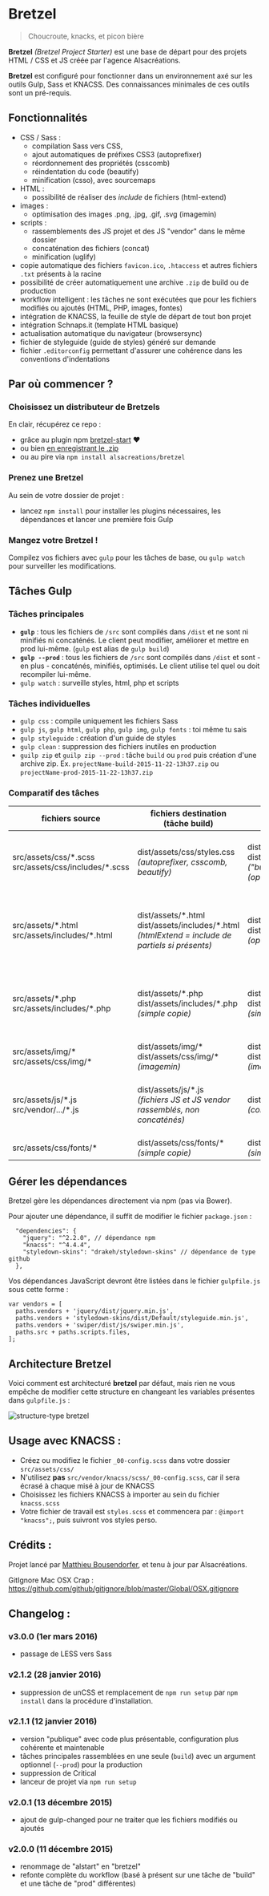 # Bretzel

> Choucroute, knacks, et picon bière

**Bretzel** *(Bretzel Project Starter)* est une base de départ pour des projets HTML / CSS et JS créée par l'agence Alsacréations.

**Bretzel** est configuré pour fonctionner dans un environnement axé sur les outils Gulp, Sass et KNACSS. Des connaissances minimales de ces outils sont un pré-requis.

## Fonctionnalités
- CSS / Sass :
  - compilation Sass vers CSS,
  - ajout automatiques de préfixes CSS3 (autoprefixer)
  - réordonnement des propriétés (csscomb)
  - réindentation du code (beautify)
  - minification (csso), avec sourcemaps
- HTML :
  - possibilité de réaliser des *include* de fichiers (html-extend)
- images :
  - optimisation des images .png, .jpg, .gif, .svg (imagemin)
- scripts :
  - rassemblements des JS projet et des JS "vendor" dans le même dossier
  - concaténation des fichiers (concat)
  - minification (uglify)
- copie automatique des fichiers `favicon.ico`, `.htaccess` et autres fichiers `.txt` présents à la racine
- possibilité de créer automatiquement une archive `.zip` de build ou de production
- workflow intelligent : les tâches ne sont exécutées que pour les fichiers modifiés ou ajoutés (HTML, PHP, images, fontes)
- intégration de KNACSS, la feuille de style de départ de tout bon projet
- intégration Schnaps.it (template HTML basique)
- actualisation automatique du navigateur (browsersync)
- fichier de styleguide (guide de styles) généré sur demande
- fichier `.editorconfig` permettant d'assurer une cohérence dans les conventions d'indentations

## Par où commencer ?

### Choisissez un distributeur de Bretzels

En clair, récupérez ce repo :
- grâce au plugin npm [bretzel-start](https://github.com/alsacreations/bretzel-start) ❤
- ou bien [en enregistrant le .zip](https://github.com/alsacreations/bretzel/archive/master.zip)
- ou au pire via `npm install alsacreations/bretzel`

### Prenez une Bretzel

Au sein de votre dossier de projet :
- lancez `npm install` pour installer les plugins nécessaires, les dépendances et lancer une première fois Gulp

### Mangez votre Bretzel !

Compilez vos fichiers avec `gulp` pour les tâches de base, ou `gulp watch` pour surveiller les modifications.


## Tâches Gulp

### Tâches principales

- **`gulp`** : tous les fichiers de `/src` sont compilés dans `/dist` et ne sont ni minifiés ni concaténés. Le client peut modifier, améliorer et mettre en prod lui-même. (`gulp` est alias de `gulp build`)
- **`gulp --prod`** : tous les fichiers de `/src` sont compilés dans `/dist` et sont - en plus - concaténés, minifiés, optimisés. Le client utilise tel quel ou doit recompiler lui-même.
- `gulp watch` : surveille styles, html, php et scripts

### Tâches individuelles
- `gulp css` : compile uniquement les fichiers Sass
- `gulp js`, `gulp html`, `gulp php`, `gulp img`, `gulp fonts` : toi même tu sais
- `gulp styleguide` : création d'un guide de styles
- `gulp clean` : suppression des fichiers inutiles en production
- `guilp zip` et `guilp zip --prod` : tâche `build` ou `prod` puis création d'une archive zip. Ex. `projectName-build-2015-11-22-13h37.zip` ou `projectName-prod-2015-11-22-13h37.zip`

### Comparatif des tâches

| fichiers source  | fichiers destination <br>(tâche build)  | fichiers destination <br>(tâche prod)  | tâche watch  |
|---|---|---|---|
| src/assets/css/\*.scss<br>src/assets/css/includes/\*.scss  | dist/assets/css/styles.css <br>*(autoprefixer, csscomb, beautify)*  | dist/assets/css/styles.min.css <br>dist/assets/css/styles.css <br>*("build" + csso-minify)*<br>*(option: unCSS si activé)*   | tâche "css" exécutée si modification \*.scss<br>*(+ Browsersync)*  |
| src/assets/\*.html<br>src/assets/includes/\*.html  | dist/assets/\*.html<br>dist/assets/includes/\*.html<br>*(htmlExtend = include de partiels si présents)*  | dist/assets/\*.html<br>dist/assets/includes/\*.html<br>*(option : Critical si activé)*  | tâche "html+php" exécutée si modification \*.html<br>*(+ Browsersync)*  |
| src/assets/\*.php<br>src/assets/includes/\*.php  | dist/assets/\*.php<br>dist/assets/includes/\*.php<br>*(simple copie)*  | dist/assets/\*.php<br>dist/assets/includes/\*.php<br>*(simple copie)*  | tâche "html+php" exécutée si modification \*.php<br>*(+ Browsersync)* |
| src/assets/img/\*<br>src/assets/css/img/\*  | dist/assets/img/\*<br>dist/assets/css/img/\* <br>*(imagemin)*  | dist/assets/img/\*<br>dist/assets/css/img/\* <br>*(imagemin)*  | pas de watch |
| src/assets/js/\*.js<br>src/vendor/.../\*.js  | dist/assets/js/\*.js<br>*(fichiers JS et JS vendor rassemblés, non concaténés)*  | dist/assets/js/global.min.js<br>*(concat, uglify)*  | tâche "js" exécutée si modification \*.js<br>*(+ Browsersync)* |
| src/assets/css/fonts/\*  | dist/assets/css/fonts/\* <br>*(simple copie)*  | dist/assets/css/fonts/\* <br>*(simple copie)*   | pas de watch  |


## Gérer les dépendances

Bretzel gère les dépendances directement via npm (pas via Bower).

Pour ajouter une dépendance, il suffit de modifier le fichier `package.json` :
```
  "dependencies": {
    "jquery": "^2.2.0", // dépendance npm
    "knacss": "^4.4.4",
    "styledown-skins": "drakeh/styledown-skins" // dépendance de type github
  },
```

Vos dépendances JavaScript devront être listées dans le fichier `gulpfile.js` sous cette forme : 
```
var vendors = [
  paths.vendors + 'jquery/dist/jquery.min.js',
  paths.vendors + 'styledown-skins/dist/Default/styleguide.min.js',
  paths.vendors + 'swiper/dist/js/swiper.min.js',
  paths.src + paths.scripts.files,
];
```

## Architecture Bretzel

Voici comment est architecturé **bretzel** par défaut, mais rien ne vous empêche de modifier cette structure en changeant les variables présentes dans `gulpfile.js` :

![structure-type bretzel](https://raw.githubusercontent.com/alsacreations/bretzel/master/src/assets/img/architecture.png)

## Usage avec KNACSS :
- Créez ou modifiez le fichier `_00-config.scss` dans votre dossier `src/assets/css/`
- N'utilisez **pas** `src/vendor/knacss/scss/_00-config.scss`, car il sera écrasé à chaque misé à jour de KNACSS
- Choisissez les fichiers KNACSS à importer au sein du fichier `knacss.scss`
- Votre fichier de travail est `styles.scss` et commencera par : `@import "knacss";`, puis suivront vos styles perso.


## Crédits :

Projet lancé par [Matthieu Bousendorfer](https://github.com/edenpulse), et tenu à jour par Alsacréations.

GitIgnore Mac OSX Crap : https://github.com/github/gitignore/blob/master/Global/OSX.gitignore

## Changelog :

### v3.0.0 (1er mars 2016)

- passage de LESS vers Sass

### v2.1.2 (28 janvier 2016)

- suppression de unCSS et remplacement de `npm run setup` par `npm install` dans la procédure d'installation.

### v2.1.1 (12 janvier 2016)

- version "publique" avec code plus présentable, configuration plus cohérente et maintenable
- tâches principales rassemblées en une seule (`build`) avec un argument optionnel (`--prod`) pour la production
- suppression de Critical 
- lanceur de projet via `npm run setup`

### v2.0.1 (13 décembre 2015)

- ajout de gulp-changed pour ne traiter que les fichiers modifiés ou ajoutés

### v2.0.0 (11 décembre 2015)

- renommage de "alstart" en "bretzel"
- refonte complète du workflow (basé à présent sur une tâche de "build" et une tâche de "prod" différentes)

